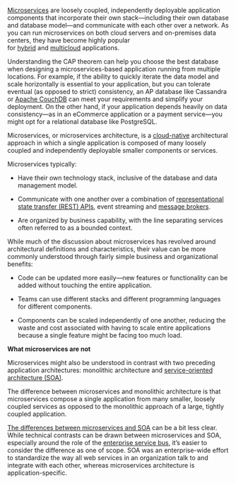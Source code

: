 [Microservices](https://www.ibm.com/topics/microservices) are loosely coupled, independently deployable application components that incorporate their own stack—including their own database and database model—and communicate with each other over a network. As you can run microservices on both cloud servers and on-premises data centers, they have become highly popular for [hybrid](https://www.ibm.com/topics/hybrid-cloud) and [multicloud](https://www.ibm.com/topics/multicloud) applications.

Understanding the CAP theorem can help you choose the best database when designing a microservices-based application running from multiple locations. For example, if the ability to quickly iterate the data model and scale horizontally is essential to your application, but you can tolerate eventual (as opposed to strict) consistency, an AP database like Cassandra or [Apache CouchDB](https://www.ibm.com/topics/couchdb) can meet your requirements and simplify your deployment. On the other hand, if your application depends heavily on data consistency—as in an eCommerce application or a payment service—you might opt for a relational database like PostgreSQL.

Microservices, or microservices architecture, is a [cloud-native](https://www.ibm.com/topics/cloud-native) architectural approach in which a single application is composed of many loosely coupled and independently deployable smaller components or services.

Microservices typically:  

- Have their own technology stack, inclusive of the database and data management model.  
    
- Communicate with one another over a combination of [representational state transfer (REST) APIs](https://www.ibm.com/topics/rest-apis), event streaming and [message brokers](https://www.ibm.com/topics/message-brokers).  
    
- Are organized by business capability, with the line separating services often referred to as a bounded context.

While much of the discussion about microservices has revolved around architectural definitions and characteristics, their value can be more commonly understood through fairly simple business and organizational benefits:

- Code can be updated more easily—new features or functionality can be added without touching the entire application.  
    
- Teams can use different stacks and different programming languages for different components.  
    
- Components can be scaled independently of one another, reducing the waste and cost associated with having to scale entire applications because a single feature might be facing too much load.

**What microservices are not**

Microservices might also be understood in contrast with two preceding application architectures: monolithic architecture and [service-oriented architecture (SOA)](https://www.ibm.com/topics/soa).

The difference between microservices and monolithic architecture is that microservices compose a single application from many smaller, loosely coupled services as opposed to the monolithic approach of a large, tightly coupled application.

[The differences between microservices and SOA](https://www.ibm.com/blog/soa-vs-microservices/) can be a bit less clear. While technical contrasts can be drawn between microservices and SOA, especially around the role of the [enterprise service bus](https://www.ibm.com/topics/esb), it’s easier to consider the difference as one of scope. SOA was an enterprise-wide effort to standardize the way all web services in an organization talk to and integrate with each other, whereas microservices architecture is application-specific.
